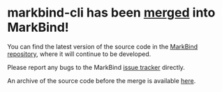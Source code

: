 # markbind-cli has been [merged](https://github.com/MarkBind/markbind/pull/169) into MarkBind!

You can find the latest version of the source code in the [MarkBind repository](https://github.com/MarkBind/markbind), where it will continue to be developed.

Please report any bugs to the MarkBind [issue tracker](https://github.com/MarkBind/markbind/issues) directly.

An archive of the source code before the merge is available [here](https://github.com/MarkBind/markbind-cli/tree/archive).
